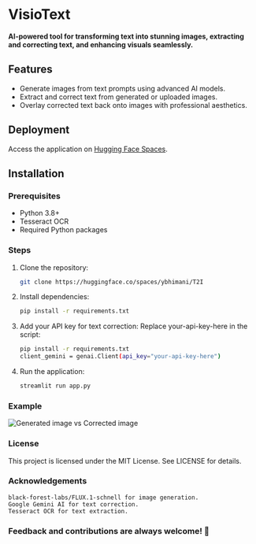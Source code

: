 # VisioText

**AI-powered tool for transforming text into stunning images, extracting and correcting text, and enhancing visuals seamlessly.**

## Features
- Generate images from text prompts using advanced AI models.
- Extract and correct text from generated or uploaded images.
- Overlay corrected text back onto images with professional aesthetics.

## Deployment
Access the application on [Hugging Face Spaces](https://huggingface.co/spaces/ybhimani/T2I).

## Installation
### Prerequisites
- Python 3.8+
- Tesseract OCR
- Required Python packages

### Steps
1. Clone the repository:
   ```bash
   git clone https://huggingface.co/spaces/ybhimani/T2I

2. Install dependencies:
   ```bash
   pip install -r requirements.txt

3. Add your API key for text correction: Replace your-api-key-here in the script:
   ```bash
   pip install -r requirements.txt
   client_gemini = genai.Client(api_key="your-api-key-here")

4. Run the application:
   ```bash
   streamlit run app.py

### Example
![Generated image vs Corrected image](https://drive.google.com/uc?id=1Ww8PWG0Vh3UqXRp8K2wpZKuOrebpgcsr)

### License
This project is licensed under the MIT License. See LICENSE for details.

### Acknowledgements
    black-forest-labs/FLUX.1-schnell for image generation.
    Google Gemini AI for text correction.
    Tesseract OCR for text extraction.
    
### Feedback and contributions are always welcome! 🌟
